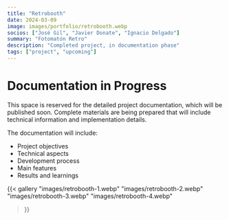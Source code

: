 ```yaml
---
title: "Retrobooth"
date: 2024-03-09
image: images/portfolio/retrobooth.webp
socios: ["José Gil", "Javier Donate", "Ignacio Delgado"]
summary: "Fotomatón Retro"
description: "Completed project, in documentation phase"
tags: ["project", "upcoming"]
---
```


# Documentation in Progress

This space is reserved for the detailed project documentation, which will be published soon. Complete materials are being prepared that will include technical information and implementation details.

The documentation will include:
- Project objectives
- Technical aspects
- Development process
- Main features
- Results and learnings

{{< gallery
"images/retrobooth-1.webp"
"images/retrobooth-2.webp"
"images/retrobooth-3.webp"
"images/retrobooth-4.webp"
>}}
